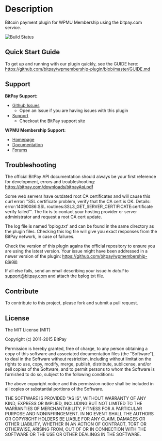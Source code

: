 # Description

Bitcoin payment plugin for WPMU Membership using the bitpay.com service.

[![Build Status](https://travis-ci.org/bitpay/wpmembership-plugin.svg)](https://travis-ci.org/bitpay/wpmembership-plugin)


## Quick Start Guide

To get up and running with our plugin quickly, see the GUIDE here: https://github.com/bitpay/wpmembership-plugin/blob/master/GUIDE.md


## Support

**BitPay Support:**

* [Github Issues](https://github.com/bitpay/wpmembership-plugin/issues)
  * Open an Issue if you are having issues with this plugin
* [Support](https://support.bitpay.com/)
  * Checkout the BitPay support site

**WPMU Membership Support:**

* [Homepage](https://premium.wpmudev.org/project/membership/)
* [Documentation](https://premium.wpmudev.org/project/membership/)
* [Forums](http://premium.wpmudev.org/forums/)


## Troubleshooting

The official BitPay API documentation should always be your first reference for development, errors and troubleshooting:
https://bitpay.com/downloads/bitpayApi.pdf

Some web servers have outdated root CA certificates and will cause this curl error: "SSL certificate problem, verify that the CA cert is OK. Details: error:14090086:SSL routines:SSL3_GET_SERVER_CERTIFICATE:certificate verify failed'".  The fix is to contact your hosting provider or server administrator and request a root CA cert update.

The log file is named 'bplog.txt' and can be found in the same directory as the plugin files. Checking this log file will give you exact responses from the BitPay network, in case of failures.

Check the version of this plugin agains the official repository to ensure you are using the latest version. Your issue might have been addressed in a newer version of the plugin: https://github.com/bitpay/wpmembership-plugin

If all else fails, send an email describing your issue *in detail* to support@bitpay.com and attach the bplog.txt file.

## Contribute

To contribute to this project, please fork and submit a pull request.

## License

The MIT License (MIT)

Copyright (c) 2011-2015 BitPay

Permission is hereby granted, free of charge, to any person obtaining a copy of this software and associated documentation files (the "Software"), to deal in the Software without restriction, including without limitation the rights to use, copy, modify, merge, publish, distribute, sublicense, and/or sell copies of the Software, and to permit persons to whom the Software is furnished to do so, subject to the following conditions:

The above copyright notice and this permission notice shall be included in all copies or substantial portions of the Software.

THE SOFTWARE IS PROVIDED "AS IS", WITHOUT WARRANTY OF ANY KIND, EXPRESS OR IMPLIED, INCLUDING BUT NOT LIMITED TO THE WARRANTIES OF MERCHANTABILITY, FITNESS FOR A PARTICULAR PURPOSE AND NONINFRINGEMENT. IN NO EVENT SHALL THE AUTHORS OR COPYRIGHT HOLDERS BE LIABLE FOR ANY CLAIM, DAMAGES OR OTHER LIABILITY, WHETHER IN AN ACTION OF CONTRACT, TORT OR OTHERWISE, ARISING FROM, OUT OF OR IN CONNECTION WITH THE SOFTWARE OR THE USE OR OTHER DEALINGS IN THE SOFTWARE.
